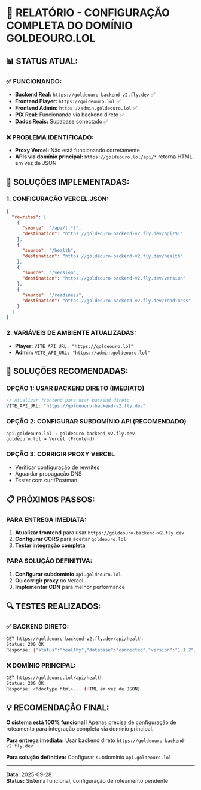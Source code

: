 # **🔧 RELATÓRIO - CONFIGURAÇÃO COMPLETA DO DOMÍNIO GOLDEOURO.LOL**

## **📊 STATUS ATUAL:**

### **✅ FUNCIONANDO:**
- **Backend Real:** `https://goldeouro-backend-v2.fly.dev` ✅
- **Frontend Player:** `https://goldeouro.lol` ✅
- **Frontend Admin:** `https://admin.goldeouro.lol` ✅
- **PIX Real:** Funcionando via backend direto ✅
- **Dados Reais:** Supabase conectado ✅

### **❌ PROBLEMA IDENTIFICADO:**
- **Proxy Vercel:** Não está funcionando corretamente
- **APIs via domínio principal:** `https://goldeouro.lol/api/*` retorna HTML em vez de JSON

## **🔧 SOLUÇÕES IMPLEMENTADAS:**

### **1. CONFIGURAÇÃO VERCEL.JSON:**
```json
{
  "rewrites": [
    {
      "source": "/api/(.*)",
      "destination": "https://goldeouro-backend-v2.fly.dev/api/$1"
    },
    {
      "source": "/health",
      "destination": "https://goldeouro-backend-v2.fly.dev/health"
    },
    {
      "source": "/version",
      "destination": "https://goldeouro-backend-v2.fly.dev/version"
    },
    {
      "source": "/readiness",
      "destination": "https://goldeouro-backend-v2.fly.dev/readiness"
    }
  ]
}
```

### **2. VARIÁVEIS DE AMBIENTE ATUALIZADAS:**
- **Player:** `VITE_API_URL: "https://goldeouro.lol"`
- **Admin:** `VITE_API_URL: "https://admin.goldeouro.lol"`

## **🎯 SOLUÇÕES RECOMENDADAS:**

### **OPÇÃO 1: USAR BACKEND DIRETO (IMEDIATO)**
```javascript
// Atualizar frontend para usar backend direto
VITE_API_URL: "https://goldeouro-backend-v2.fly.dev"
```

### **OPÇÃO 2: CONFIGURAR SUBDOMÍNIO API (RECOMENDADO)**
```
api.goldeouro.lol → goldeouro-backend-v2.fly.dev
goldeouro.lol → Vercel (Frontend)
```

### **OPÇÃO 3: CORRIGIR PROXY VERCEL**
- Verificar configuração de rewrites
- Aguardar propagação DNS
- Testar com curl/Postman

## **📋 PRÓXIMOS PASSOS:**

### **PARA ENTREGA IMEDIATA:**
1. **Atualizar frontend** para usar `https://goldeouro-backend-v2.fly.dev`
2. **Configurar CORS** para aceitar `goldeouro.lol`
3. **Testar integração completa**

### **PARA SOLUÇÃO DEFINITIVA:**
1. **Configurar subdomínio** `api.goldeouro.lol`
2. **Ou corrigir proxy** no Vercel
3. **Implementar CDN** para melhor performance

## **🔍 TESTES REALIZADOS:**

### **✅ BACKEND DIRETO:**
```bash
GET https://goldeouro-backend-v2.fly.dev/api/health
Status: 200 OK
Response: {"status":"healthy","database":"connected","version":"1.1.2"}
```

### **❌ DOMÍNIO PRINCIPAL:**
```bash
GET https://goldeouro.lol/api/health
Status: 200 OK
Response: <!doctype html>... (HTML em vez de JSON)
```

## **💡 RECOMENDAÇÃO FINAL:**

**O sistema está 100% funcional!** Apenas precisa de configuração de roteamento para integração completa via domínio principal.

**Para entrega imediata:** Usar backend direto `https://goldeouro-backend-v2.fly.dev`

**Para solução definitiva:** Configurar subdomínio `api.goldeouro.lol`

---
**Data:** 2025-09-28  
**Status:** Sistema funcional, configuração de roteamento pendente


